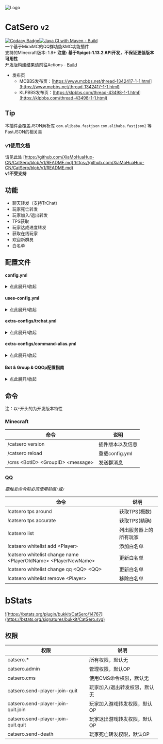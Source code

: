 ![Logo](https://repository-images.githubusercontent.com/460782323/eee698e3-0952-472d-96d2-d08c784c0cc2)

# CatSero `v2`

[![Codacy Badge](https://app.codacy.com/project/badge/Grade/babcf1e300a44e3684e88840e2b2b803)](https://www.codacy.com/gh/XiaMoHuaHuo-CN/CatSero/dashboard?utm_source=github.com&amp;utm_medium=referral&amp;utm_content=XiaMoHuaHuo-CN/CatSero&amp;utm_campaign=Badge_Grade)[![Java CI with Maven - Build](https://github.com/XiaMoHuaHuo-CN/CatSero/actions/workflows/builder.yml/badge.svg?branch=main)](https://github.com/XiaMoHuaHuo-CN/CatSero/actions/workflows/builder.yml)  
一个基于MiraiMC的QQ群功能&MC功能插件  
支持的Minecraft版本: 1.8+ **注意: 基于Spigot-1.13.2 API开发，不保证更低版本可用性**  
开发版构建结果请前往Actions - [Build](https://github.com/XiaMoHuaHuo-CN/CatSero/actions/workflows/builder.yml)

- 发布页
    - MCBBS发布页：[https://www.mcbbs.net/thread-1342417-1-1.html](https://www.mcbbs.net/thread-1342417-1-1.html)
    - KLPBBS发布页：[https://klpbbs.com/thread-43498-1-1.html](https://klpbbs.com/thread-43498-1-1.html)

## Tip

本插件会覆盖JSON解析库 `com.alibaba.fastjson` `com.alibaba.fastjson2` 等FastJSON的相关类

### v1使用文档

请见此处 [https://github.com/XiaMoHuaHuo-CN/CatSero/blob/v1/README.md](https://github.com/XiaMoHuaHuo-CN/CatSero/blob/v1/README.md)  
**v1不受支持**

## 功能

- 聊天转发（支持TrChat）
- 玩家死亡转发
- 玩家加入/退出转发
- TPS获取
- 玩家达成进度转发
- 获取在线玩家
- 欢迎新群员
- 白名单

## 配置文件

#### config.yml

<details>
<summary>点此展开/收起</summary>

```yaml
# CatSero Plugin Config
# Generate by CatSero v@plugin.version@

# 语言文件
locale: zh_CN

# bStats
bstats: true

# 检查更新
check-update:
  # 功能开关
  # true | false
  enable: true
  # 检查更新间隔
  # 单位: 秒
  interval: 3600
  # 版本模式
  mode: latest
  # 检查更新服务器API地址，一般情况请勿修改
  api-url: https://mcp.huahuo-cn.tk/api/CatSero/version

# JDBC
jdbc:
  # SQLite JDBC class名称
  sqlite-class-name: "org.sqlite.JDBC"
  # MySQL JDBC class名称
  mysql-class-name: "com.mysql.jdbc.Driver"
  # 数据储存方法
  # sqlite | mysql
  type: sqlite
  # MySQL设置
  mysql-config:
    # 地址
    host: localhost
    # 端口
    port: 3306
    # 用户名
    username: catsero
    # 密码
    password: 123456
    # 数据库名
    database: catsero
    # 时区
    timezone: "Asia/Shanghai"
    # 使用Unicode
    unicode: true
    # 数据库编码格式
    encoding: "UTF-8"
    # 使用SSL连接
    ssl: false

# 自定义QQ命令头
command-prefix:
  # 功能开关
  # true | false
  enable: false
  # 命令头
  prefix: ""
```

</details>

#### uses-config.yml

<details>
<summary>点此展开/收起</summary>

```yaml
# CatSero UsesConfig
# Generate by CatSero v@plugin.version@

# 所有的发送至QQ群的消息都支持mirai码
# 参见：
# https://docs.mirai.mamoe.net/Messages.html#mirai-%E7%A0%81
# https://docs.mirai.mamoe.net/Messages.html#%E6%B6%88%E6%81%AF%E5%85%83%E7%B4%A0
# https://docs.mirai.mamoe.net/Messages.html#%E6%B6%88%E6%81%AF%E9%93%BE%E7%9A%84-mirai-%E7%A0%81

# 聊天转发
chat-forward:
  # 功能开关
  # true | false
  enable: false
  # Bot & Group设置
  var:
    # BotID
    bot: hello-bot
    # GroupID
    group: hello-group
  # 自动清理样式代码
  clean-stylecode:
    to-mc: false
    to-qq: true
  # 消息头检测
  # 只有消息以这个字符串开头才会被转发
  header:
    # 功能开关
    # true | false
    enable: false
    # 消息头设置
    prefix:
      to-mc: "#"
      to-qq: "#"
  # 允许游戏内玩家使用mirai码
  allow-miraicode: false
  # 过滤器
  # 检测到消息内含有列表中的文本
  filter:
    # 功能开关
    # true | false
    enable: false
    # 列表
    list:
      # 原生的列表
      via:
        to-mc: [ ]
        to-qq: [ ]
      # 从外部导入
      import:
        # 本地
        local: [ ]
        # 远程
        # 此处使用的是TrChat的默认远程源
        # 感谢南城提供的词库
        # CDN JsDelivr
        remote:
          - "https://cdn.jsdelivr.net/gh/Yurinann/Filter-Thesaurus-Cloud@main/database.json"
    # 替换成的字符
    replace: "**"
  # 使用MiraiMC内置绑定数据库查询QQ发言者名称
  use-bind: true
  # 格式
  format:
    # 内置占位符:
    # - %sender_permission%  发言者群权限(member，admin，owner)
    # - %name%  发言者名称
    # - %message%  消息
    to-mc: "&e[&aQQ&e]&e[&d%sender_permission%&e]&b%name%&r: %message%"
    # 内置占位符:
    # - %sender_permission%  发言者权限(player，admin)
    # - %name%  发言者名称
    # - %display_name%  发言者游戏中显示名称
    # - %message%  消息
    to-qq: "[MC][%sender_permission%]%name%: %message%"

# 发送玩家加入/退出消息
send-player-join-quit:
  # 功能开关
  # true | false
  enable: false
  # Bot & Group设置
  var:
    # BotID
    bot: hello-bot
    # GroupID
    group: hello-group
  # 格式
  # 内置占位符:
  # - %player% 加入玩家名称
  format:
    # 加入
    join: "%player%加入了游戏"
    # 退出
    quit: "%player%退出了游戏"
  # 需要拥有权限才会发送
  need-permission: false

# 发送玩家死亡消息
send-player-death:
  # 功能开关
  # true | false
  enable: false
  # Bot & Group设置
  var:
    # BotID
    bot: hello-bot
    # GroupID
    group: hello-group
  # 格式
  # 内置占位符:
  # - %player%  玩家名
  # - %message%  死亡消息
  format: "%player%死了,因为\n%message%"
  # 需要拥有权限才会发送
  need-permission: false

# 新人加入群欢迎
new-group-member:
  # 功能开关
  # true | false
  enable: false
  # Bot & Group设置
  var:
    # BotID
    bot: hello-bot
    # GroupID
    group: hello-group
  # 格式
  # 内置占位符:
  # - %at%  @新成员
  # - %code%  新成员QQ号
  format: "欢迎%at%（%code%）加入本群!"

# 玩家解锁进度转发
send-advancement:
  # 功能开关
  # true | false
  enable: false
  # Bot & Group设置
  var:
    # BotID
    bot: hello-bot
    # GroupID
    group: hello-group
  # 格式
  # 内置占位符:
  # = %player%  玩家名
  # - %name%  进度名
  # - %description%  进度描述
  format: "%player%达成了进度: %name%\n描述: %description%"
  # 需要拥有权限才会发送
  need-permission: false

# TPS获取
get-tps:
  # 功能开关
  # true | false
  enable: false
  # Bot & Group设置
  var:
    # BotID
    bot: hello-bot
    # GroupID
    group: hello-group

# 在线玩家获取
get-online-list:
  # 功能开关
  # true | false
  enable: false
  # Bot & Group设置
  var:
    # BotID
    bot: hello-bot
    # GroupID
    group: hello-group
  # 格式
  format:
    # 无论是否有玩家在线都会发送
    # 内置占位符:
    # - %count%  当前在线玩家数
    # - %max%  最大在线玩家数
    0: |-
      当前在线: %count%
      最大在线: %max%
    # 当有玩家在线才发送
    # 内置占位符:
    # - %count%  当前在线玩家数
    # - %max%  最大在线玩家数
    # - %list%  当前在线玩家列表
    1: |-
      玩家列表: %list%

# QQ白名单
qwhitelist:
  # 功能开关
  # true | false
  enable: false
  # Bot & Group设置
  var:
    # BotID
    bot: hello-bot
    # GroupID
    group: hello-group
  # 检查是否在群内
  # 若存在白名单但不在群内则视为无
  check-if-on-group: true
  # 自助申请白名单
  self-application:
    # 功能开关
    # true | false
    enable: false
    # 申请格式
    # 内置占位符:
    # - %name%  玩家名（只能设置一个）
    format: "!申请白名单 %name%"
    # 限制每个QQ只能拥有一个白名单
    a-qq-only-an-account: true
```

</details>

#### extra-configs/trchat.yml

<details>
<summary>点此展开/收起</summary>

```yaml
# 聊天转发
chat-forward:
  # 需要转发的频道
  channel:
    - Normal
```

</details>

#### extra-configs/command-alias.yml

<details>
<summary>点此展开/收起</summary>

```yaml
# CatSero QQ CommandAlias Config
# Generate by CatSero v@plugin.version@

# 功能开关
# true | false
enable: false

# 别名列表
tps:
  - ctps
list:
  - clist
whitelist:
  - cwl
```

</details>

#### Bot & Group & QQOp配置指南

<details>
<summary>点此展开/收起</summary>

##### 添加指南

<details>
<summary>点此展开/收起</summary>

### Bot配置指南

Bot配置位于`mirai-configs/bot.yml`  
首次打开，您应该会看到如下内容

```yaml
list:
  hello-bot: 123456789
```

list下的`example`与`example2`即为BotID  
创建格式为`<id>: <Bot QQ号>`

### Group配置指南

Group配置位于`mirai-configs/group.yml`  
首次打开，您应该会看到如下内容

```yaml
list:
  hello-group: 123456789
```

list下的`example`与`example2`即为GroupID  
创建格式为`<id>: <群号>`

### QQOp配置指南

QQOp配置位于`mirai-configs/qq-op.yml`  
首次打开，您应该会看到如下内容

```yaml
list:
  - 123456789
```

您只需要按照YAML数组格式添加用户QQ号即可
</details>

##### 使用指南

<details>
<summary>点此展开/收起</summary>

打开`uses-config.yml`，您应该会发现每个功能下会有一个`var`:

```yaml
demo-use:
  var:
    bot: hello-bot
    group: hello-group
```

`var`内的`bot`即为Bot配置中的BotID
同理`group`即为Group配置中的GroupID
</details>
</details>

## 命令

注：以`*`开头的为开发版本特性

### Minecraft

| 命令                                  | 说明           |
|-------------------------------------|--------------|
| /catsero version                    | 插件版本以及信息     |
| /catsero reload                     | 重载config.yml |
| /cms \<BotID> \<GroupID> \<message> | 发送群消息        |

### QQ

_要触发命令前必须使用前缀`!`或`/`_

| 命令                                                               | 说明          |
|------------------------------------------------------------------|-------------|
| !catsero tps around                                              | 获取TPS(概数)   |
| !catsero tps accurate                                            | 获取TPS(精确)   |
| !catsero list                                                    | 列出服务器上的所有玩家 |
| !catsero whitelist add \<Player>                                 | 添加白名单       |
| !catsero whitelist change name \<PlayerOldName> \<PlayerNewName> | 更新白名单       |
| !catsero whitelist change qq \<QQ> \<QQ>                         | 更新白名单       |
| !catsero whitelist remove \<Player>                              | 移除白名单       |

<!--
| !catsero pm ban \<player> \(reason) | 封禁一个玩家              |
| !catsero pm unban \<player>         | 解除封禁一名玩家            |
| !catsero pm pardon \<player>        | 解除封禁一名玩家            |
| !catsero pm op \<player>            | 将一名玩家设置为OP          |
| !catsero pm unop \<player>          | 取消一名玩家OP            |
| !catsero pm deop \<player>          | 取消一名玩家OP            |
| !catsero pm kick \<player> (reason) | 踢出一名玩家              |
| !catsero cmd \<command>             | 以控制台身份执行Minecraft命令 |
-->

# bStats

<a href="https://bstats.org/plugin/bukkit/CatSero/14767">![https://bstats.org/plugin/bukkit/CatSero/14767](https://bstats.org/signatures/bukkit/CatSero.svg)</a>

## 权限

| 权限                                 | 说明              |
|------------------------------------|-----------------|
| catsero.*                          | 所有权限，默认无        |
| catsero.admin                      | 管理权限，默认OP       |
| catsero.cms                        | 使用CMS命令权限，默认无   |
| catsero.send-player-join-quit      | 玩家加入/退出转发权限，默认无 |
| catsero.send-player-join-quit.join | 玩家加入游戏转发权限，默认OP |
| catsero.send-player-join-quit.quit | 玩家退出游戏转发权限，默认OP |
| catsero.send-death                 | 玩家死亡转发权限，默认OP   |
